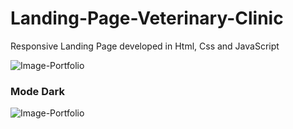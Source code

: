 # Landing-Page-Veterinary-Clinic
Responsive Landing Page developed in Html, Css and JavaScript

![Image-Portfolio](https://github.com/andrezadesousa/-Landing-Page-Veterinary-Clinic/blob/master/assets/image/background.png)

### Mode Dark 
![Image-Portfolio](https://github.com/andrezadesousa/-Landing-Page-Veterinary-Clinic/blob/master/assets/image/backgroundDark.png)

